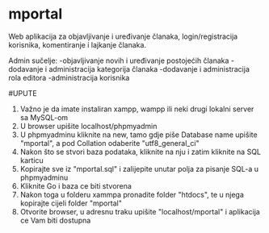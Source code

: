 # mportal

Web aplikacija za objavljivanje i uređivanje članaka, login/registracija korisnika, komentiranje i lajkanje članaka. 

Admin sučelje: 
              -objavljivanje novih i uređivanje postojećih članaka 
              -dodavanje i administracija kategorija članaka 
              -dodavanje i administracija rola editora 
              -administracija korisnika

#UPUTE
1. Važno je da imate instaliran xampp, wampp ili neki drugi lokalni server sa MySQL-om
2. U browser upišite localhost/phpmyadmin
3. U phpmyadminu kliknite na new, tamo gdje piše Database name upišite "mportal",
   a pod Collation odaberite "utf8_general_ci"
4. Nakon što se stvori baza podataka, kliknite na nju i zatim kliknite na SQL karticu
5. Kopirajte sve iz "mportal.sql" i zalijepite unutar polja za pisanje SQL-a u phpmyadminu
6. Kliknite Go i baza ce biti stvorena
7. Nakon toga u folderu xammpa pronadite folder "htdocs", te u njega kopirajte cijeli folder "mportal" 
8. Otvorite browser, u adresnu traku upišite "localhost/mportal" i aplikacija ce Vam biti dostupna
